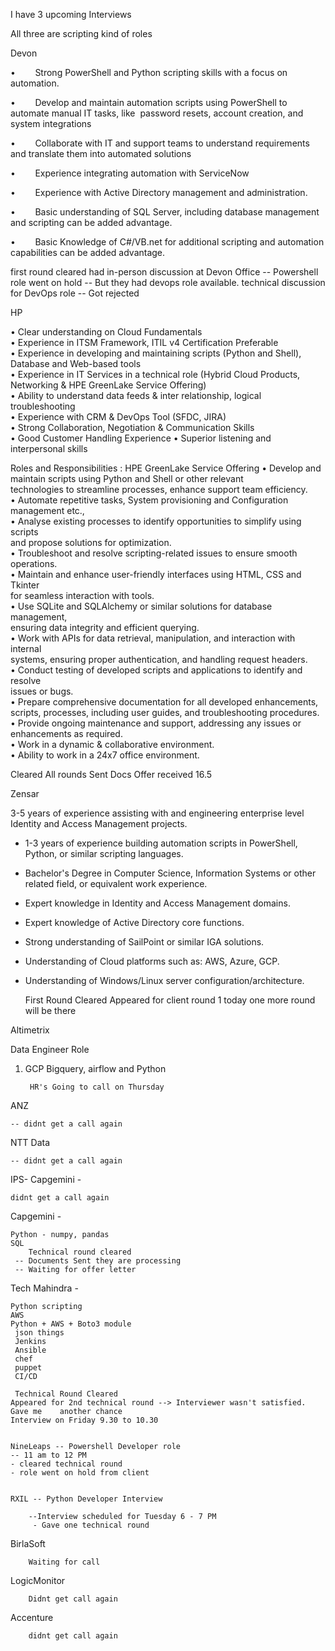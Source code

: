 I have 3 upcoming Interviews

All three are scripting kind of roles

Devon

•        Strong PowerShell and Python scripting skills with a focus on automation.

•        Develop and maintain automation scripts using PowerShell to automate manual IT tasks, like  password resets, account creation, and system integrations

•        Collaborate with IT and support teams to understand requirements and translate them into automated solutions

•        Experience integrating automation with ServiceNow 

•        Experience with Active Directory management and administration.

•        Basic understanding of SQL Server, including database management and scripting can be added advantage.

•        Basic Knowledge of C#/VB.net for additional scripting and automation capabilities can be added advantage.

first round cleared
had in-person discussion at Devon Office -- 
Powershell role went on hold -- But they had devops role available.
technical discussion for DevOps role  -- Got rejected




HP

• Clear understanding on Cloud Fundamentals  
• Experience in ITSM Framework, ITIL v4 Certification Preferable  
• Experience in developing and maintaining scripts (Python and Shell),  
Database and Web-based tools  
• Experience in IT Services in a technical role (Hybrid Cloud Products,  
Networking &amp; HPE GreenLake Service Offering)  
• Ability to understand data feeds &amp; inter relationship, logical troubleshooting  
• Experience with CRM &amp; DevOps Tool (SFDC, JIRA)  
• Strong Collaboration, Negotiation &amp; Communication Skills  
• Good Customer Handling Experience 
• Superior listening and interpersonal skills 

Roles and Responsibilities :  HPE GreenLake Service Offering
• Develop and maintain scripts using Python and Shell or other relevant  
technologies to streamline processes, enhance support team efficiency.  
• Automate repetitive tasks, System provisioning and Configuration  
management etc.,  
• Analyse existing processes to identify opportunities to simplify using scripts  
and propose solutions for optimization.  
• Troubleshoot and resolve scripting-related issues to ensure smooth  
operations.  
• Maintain and enhance user-friendly interfaces using HTML, CSS and Tkinter  
for seamless interaction with tools.  
• Use SQLite and SQLAlchemy or similar solutions for database management,  
ensuring data integrity and efficient querying.  
• Work with APIs for data retrieval, manipulation, and interaction with internal  
systems, ensuring proper authentication, and handling request headers.  
• Conduct testing of developed scripts and applications to identify and resolve  
issues or bugs.  
• Prepare comprehensive documentation for all developed enhancements,  
scripts, processes, including user guides, and troubleshooting procedures.  
• Provide ongoing maintenance and support, addressing any issues or  
enhancements as required.  
• Work in a dynamic &amp; collaborative environment.  
• Ability to work in a 24x7 office environment.

Cleared All rounds
Sent Docs
Offer received 16.5


Zensar

3-5 years of experience assisting with and engineering enterprise level Identity and Access Management projects.
- 1-3 years of experience building automation scripts in PowerShell, Python, or similar scripting languages.
- Bachelor's Degree in Computer Science, Information Systems or other related field, or equivalent work experience.
- Expert knowledge in Identity and Access Management domains.
- Expert knowledge of Active Directory core functions.
- Strong understanding of SailPoint or similar IGA solutions.
- Understanding of Cloud platforms such as: AWS, Azure, GCP.
- Understanding of Windows/Linux server configuration/architecture. 

	First Round Cleared
      Appeared for client round 1 today
      one more round will be there


Altimetrix

Data Engineer Role

1) GCP Bigquery, airflow and Python

		HR's Going to call on Thursday

ANZ
	
	-- didnt get a call again

NTT Data

	-- didnt get a call again

IPS- Capgemini -
	
	didnt get a call again

Capgemini - 
	
	Python - numpy, pandas
	SQL
		Technical round cleared
	 -- Documents Sent they are processing
	 -- Waiting for offer letter

Tech Mahindra - 

	Python scripting 
	AWS
	Python + AWS + Boto3 module
	 json things
	 Jenkins
	 Ansible
	 chef
	 puppet
	 CI/CD

	 Technical Round Cleared
	Appeared for 2nd technical round --> Interviewer wasn't satisfied. Gave me    another chance
	Interview on Friday 9.30 to 10.30 


	NineLeaps -- Powershell Developer role
	-- 11 am to 12 PM
	- cleared technical round
	- role went on hold from client


	RXIL -- Python Developer Interview

		--Interview scheduled for Tuesday 6 - 7 PM
		 - Gave one technical round

	
	 

BirlaSoft

		Waiting for call

LogicMonitor

		Didnt get call again

Accenture

		didnt get call again

